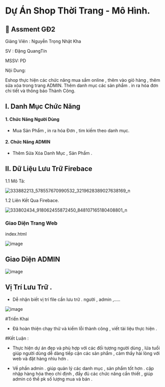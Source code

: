 # Dự Án Shop Thời Trang - Mô Hình.

## 🚀 Assment GĐ2

Giảng Viên : Nguyễn Trọng Nhật Kha 

SV : Đặng QuangTín

MSSV: PD

Nội Dung: 

 Eshop thực hiện các chức năng mua sắm online , thêm vào giỏ hàng , thêm sửa xóa trong trang ADMIN. Thêm danh mục các sản phẩm . in ra hóa đơn chi tiết và thông báo Thành Công.
 
 ## I. Danh Mục Chức Năng

#### 1. Chức Năng Người Dùng

- Mua Sản Phẩm , in ra hóa Đơn , tim kiếm theo danh mục.

#### 2. Chức Năng ADMIN

- Thêm Sửa Xóa Danh Mục , Sản Phẩm .

## II. Dữ Liệu Lưu Trữ Firebace
1.1 Mô Tả:

![333882213_578557670990532_3219628389027638169_n](https://user-images.githubusercontent.com/126417188/221432684-5d560473-15fd-4592-adb1-c3428ccc4b39.png)

1.2 Liên Kết Qua Firebace.

![333802434_918062455872450_848107165180408801_n](https://user-images.githubusercontent.com/126417188/221433614-95299511-d107-4571-a5f3-682937a8e90b.png)

### Giao Diện Trang Web

index.html

![image](https://user-images.githubusercontent.com/126441604/221480198-ee2d9916-36fd-4268-b9d6-a0e9770572c5.png)

## Giao Diện ADMIN

![image](https://user-images.githubusercontent.com/126441604/221480261-94e522a0-a3de-4a71-8c2b-db428aa57b13.png)

## Vị Trí Lưu Trữ .

- Dễ nhận biết vị trí file cần lưu trữ . người , admin ,.....

![image](https://user-images.githubusercontent.com/126417188/221433797-ad277e2a-aeae-4b84-bf01-32cc1a2938e3.png)

#Triển Khai 

- Đã hoàn thiện chạy thử và kiểm lỗi thành công , viết tài liệu thực hiện .

#Kết Luận :

- Thực hiện dự án đẹp và phù hợp  với các đối tượng người dùng , lứa tuổi giúp người dùng dễ dàng tiếp cận các sản phẩm , cảm thấy hài lòng  với web và đặt hàng nhìu hơn   .

- Về phần admin . giúp quản lý các danh mục , sản phẩm tốt hơn  . cập nhập hàng hóa theo chỉ định , đầy đủ các chức năng cần thiết , giúp admin có thế pk số lượng mua và bán .
